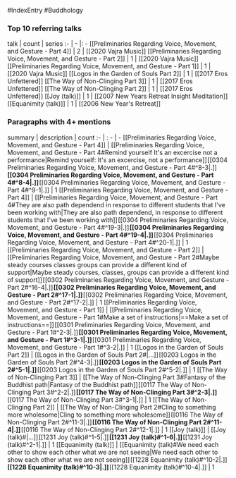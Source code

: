 #IndexEntry #Buddhology

### Top 10 referring talks
talk | count | series
:- | - |: -
[[Preliminaries Regarding Voice, Movement, and Gesture - Part 4]] | 2 | [[2020 Vajra Music]]
[[Preliminaries Regarding Voice, Movement, and Gesture - Part 2]] | 1 | [[2020 Vajra Music]]
[[Preliminaries Regarding Voice, Movement, and Gesture - Part 1]] | 1 | [[2020 Vajra Music]]
[[Logos in the Garden of Souls Part 2]] | 1 | [[2017 Eros Unfettered]]
[[The Way of Non-Clinging Part 3]] | 1 | [[2017 Eros Unfettered]]
[[The Way of Non-Clinging Part 2]] | 1 | [[2017 Eros Unfettered]]
[[Joy (talk)]] | 1 | [[2007 New Years Retreat Insight Meditation]]
[[Equanimity (talk)]] | 1 | [[2006 New Year's Retreat]]

### Paragraphs with 4+ mentions
summary | description | count
:- | : - | -
[[Preliminaries Regarding Voice, Movement, and Gesture - Part 4]] | [[Preliminaries Regarding Voice, Movement, and Gesture - Part 4#Remind yourself It's an excercise not a performance\|Remind yourself: It's an excercise, not a performance]] [[0304 Preliminaries Regarding Voice, Movement, and Gesture - Part 4#^8-3\|.]] **[[0304 Preliminaries Regarding Voice, Movement, and Gesture - Part 4#^8-4\|.]]** [[0304 Preliminaries Regarding Voice, Movement, and Gesture - Part 4#^9-1\|.]] | 1
[[Preliminaries Regarding Voice, Movement, and Gesture - Part 4]] | [[Preliminaries Regarding Voice, Movement, and Gesture - Part 4#They are also path dependend in response to different students that I've been working with\|They are also path dependend, in response to different students that I've been working with]] [[0304 Preliminaries Regarding Voice, Movement, and Gesture - Part 4#^19-3\|.]] **[[0304 Preliminaries Regarding Voice, Movement, and Gesture - Part 4#^19-4\|.]]** [[0304 Preliminaries Regarding Voice, Movement, and Gesture - Part 4#^20-1\|.]] | 1
[[Preliminaries Regarding Voice, Movement, and Gesture - Part 2]] | [[Preliminaries Regarding Voice, Movement, and Gesture - Part 2#Maybe steady courses classes groups can provide a different kind of support\|Maybe steady courses, classes, groups can provide a different kind of support]] [[0302 Preliminaries Regarding Voice, Movement, and Gesture - Part 2#^16-4\|.]] **[[0302 Preliminaries Regarding Voice, Movement, and Gesture - Part 2#^17-1\|.]]** [[0302 Preliminaries Regarding Voice, Movement, and Gesture - Part 2#^17-2\|.]] | 1
[[Preliminaries Regarding Voice, Movement, and Gesture - Part 1]] | [[Preliminaries Regarding Voice, Movement, and Gesture - Part 1#Make a set of instructions\|==Make a set of instructions==]] [[0301 Preliminaries Regarding Voice, Movement, and Gesture - Part 1#^2-3\|.]] **[[0301 Preliminaries Regarding Voice, Movement, and Gesture - Part 1#^3-1\|.]]** [[0301 Preliminaries Regarding Voice, Movement, and Gesture - Part 1#^3-2\|.]] | 1
[[Logos in the Garden of Souls Part 2]] | [[Logos in the Garden of Souls Part 2#\|...]] [[0203 Logos in the Garden of Souls Part 2#^4-3\|.]] **[[0203 Logos in the Garden of Souls Part 2#^5-1\|.]]** [[0203 Logos in the Garden of Souls Part 2#^5-2\|.]] | 1
[[The Way of Non-Clinging Part 3]] | [[The Way of Non-Clinging Part 3#Fantasy of the Buddhist path\|Fantasy of the Buddhist path]] [[0117 The Way of Non-Clinging Part 3#^2-2\|.]] **[[0117 The Way of Non-Clinging Part 3#^2-3\|.]]** [[0117 The Way of Non-Clinging Part 3#^3-1\|.]] | 1
[[The Way of Non-Clinging Part 2]] | [[The Way of Non-Clinging Part 2#Cling to something more wholesome\|Cling to something more wholesome]] [[0116 The Way of Non-Clinging Part 2#^11-3\|.]] **[[0116 The Way of Non-Clinging Part 2#^11-4\|.]]** [[0116 The Way of Non-Clinging Part 2#^12-1\|.]] | 1
[[Joy (talk)]] | [[Joy (talk)#\|...]] [[1231 Joy (talk)#^1-5\|.]] **[[1231 Joy (talk)#^1-6\|.]]** [[1231 Joy (talk)#^2-1\|.]] | 1
[[Equanimity (talk)]] | [[Equanimity (talk)#We need each other to show each other what we are not seeing\|We need each other to show each other what we are not seeing]] [[1228 Equanimity (talk)#^10-2\|.]] **[[1228 Equanimity (talk)#^10-3\|.]]** [[1228 Equanimity (talk)#^10-4\|.]] | 1

